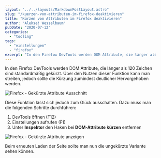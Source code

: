 ```yaml
---
layout: "../../layouts/MarkdownPostLayout.astro"
slug: "/kuerzen-von-attributen-im-firefox-deaktivieren"  
title: "Kürzen von Attributen im Firefox deaktivieren"
author: "Aleksej Wesselbaum"
pubDate: "2020-07-12"
categories: 
  - "tooling"
tags: 
  - "einstellungen"
  - "firefox"
excerpt: "In den Firefox DevTools werden DOM Attribute, die länger als 120 Zeichen sind standardmäßig gekürzt. Über den Nutzen dieser Funktion kann man streiten, jedoch sollte die Kürzung zumindest deutlicher Hervorgehoben werden."
---
```


In den Firefox DevTools werden DOM Attribute, die länger als 120 Zeichen sind standardmäßig gekürzt. Über den Nutzen dieser Funktion kann man streiten, jedoch sollte die Kürzung zumindest deutlicher Hervorgehoben werden.

![Firefox - Gekürzte Attribute Ausschnitt](./images/firefox_1.png)

Diese Funktion lässt sich jedoch zum Glück ausschalten. Dazu muss man die folgenden Schritte durchführen:

1. DevTools öffnen (F12)
2. Einstellungen aufrufen (F1)
3. Unter **Inspektor** den Haken bei **DOM-Attribute kürzen** entfernen

![Firefox - Gekürzte Attribute anzeigen](./images/firefox_2.png)

Beim erneuten Laden der Seite sollte man nun die ungekürzte Variante sehen können.
